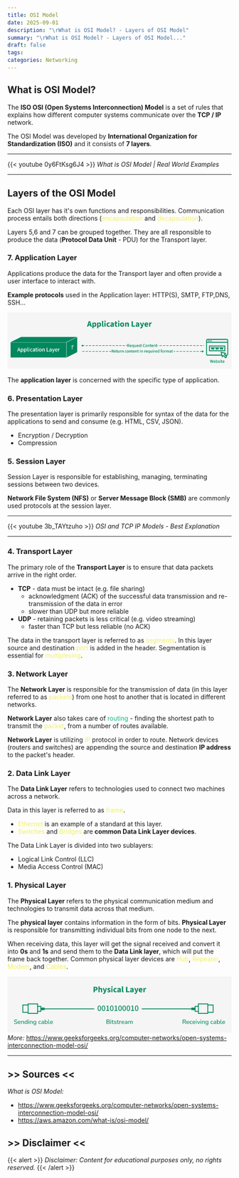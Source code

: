 ```yaml
---
title: OSI Model
date: 2025-09-01
description: "\rWhat is OSI Model? - Layers of OSI Model"
summary: "\rWhat is OSI Model? - Layers of OSI Model..."
draft: false
tags:
categories: Networking
---
```

## What is OSI Model?

The **ISO OSI (Open Systems Interconnection) Model** is a set of rules that explains how different computer systems communicate over the **TCP / IP** network.

The OSI Model was developed by **International Organization for Standardization (ISO)** and it consists of **7 layers**.

---

{{< youtube 0y6FtKsg6J4 >}}
_What is OSI Model | Real World Examples_

---
## Layers of the OSI Model

Each OSI layer has it's own functions and responsibilities. Communication process entails both directions (<font color=#f1ef63>encapsulation</font> and <font color=#f1ef63>decapsulation</font>).

Layers 5,6 and 7 can be grouped together. They are all responsible to produce the data (**Protocol Data Unit** - PDU) for the Transport layer.
### 7. Application Layer

Applications produce the data for the Transport layer and often provide a user interface to interact with.

**Example protocols** used in the Application layer: HTTP(S), SMTP, FTP,DNS, SSH...

![](./assets/application-layer.gif)

The **application layer** is concerned with the specific type of application.
### 6. Presentation Layer

The presentation layer is primarily responsible for syntax of the data for the applications to send and consume (e.g. HTML, CSV, JSON).

- Encryption / Decryption
- Compression
### 5. Session Layer

Session Layer is responsible for establishing, managing, terminating sessions between two devices.

**Network File System (NFS)** or **Server Message Block (SMB)** are commonly used protocols at the session layer.

---

{{< youtube 3b_TAYtzuho >}}
_OSI and TCP IP Models - Best Explanation_

---
### 4. Transport Layer

The primary role of the **Transport Layer** is to ensure that data packets arrive in the right order.

- **TCP** - data must be intact (e.g. file sharing) 
	- acknowledgment (ACK) of the successful data transmission and re-transmission of the data in error
	- slower than UDP but more reliable
- **UDP** - retaining packets is less critical (e.g. video streaming)
	- faster than TCP but less reliable (no ACK)

The data in the transport layer is referred to as <font color=#f1ef63>segments</font>. In this layer source and destination <font color=#f1ef63>port</font> is added in the header. Segmentation is essential for <font color=#f1ef63>multiplexing</font>.
### 3. Network Layer

The **Network Layer** is responsible for the transmission of data (in this layer referred to as <font color=#f1ef63>packets</font>) from one host to another that is located in different networks.

**Network Layer** also takes care of <font color=#10b981>routing</font> - finding the shortest path to transmit the <font color=#f1ef63>packet</font>, from a number of routes available.

**Network Layer** is utilizing <font color=#f1ef63>IP</font> protocol in order to route. Network devices (routers and switches) are appending the source and destination **IP address** to the packet's header.
### 2. Data Link Layer

The **Data Link Layer** refers to technologies used to connect two machines across a network.

Data in this layer is referred to as <font color=#f1ef63>frame</font>.

- <font color=#f1ef63>Ethernet</font> is an example of a standard at this layer.
- <font color=#f1ef63>Switches</font> and <font color=#f1ef63>Bridges</font> are **common Data Link Layer devices**.

The Data Link Layer is divided into two sublayers:

- Logical Link Control (LLC)
- Media Access Control (MAC)
### 1. Physical Layer

The **Physical Layer** refers to the physical communication medium and technologies to transmit data across that medium.

The **physical layer** contains information in the form of bits. **Physical Layer** is responsible for transmitting individual bits from one node to the next. 

When receiving data, this layer will get the signal received and convert it into **0s** and **1s** and send them to the **Data Link layer**, which will put the frame back together. Common physical layer devices are <font color=#f1ef63>Hub</font>, <font color=#f1ef63>Repeater</font>, <font color=#f1ef63>Modem</font>, and <font color=#f1ef63>Cables</font>.

![](./assets/physical-layer.png)
_More:_ https://www.geeksforgeeks.org/computer-networks/open-systems-interconnection-model-osi/

---
## >> Sources <<

_What is OSI Model:_ 

- https://www.geeksforgeeks.org/computer-networks/open-systems-interconnection-model-osi/
- https://aws.amazon.com/what-is/osi-model/
## >> Disclaimer <<

{{< alert >}}
_Disclaimer: Content for educational purposes only, no rights reserved._
{{< /alert >}}
